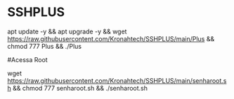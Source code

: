 # SSHPLUS

apt update -y && apt upgrade -y && wget https://raw.githubusercontent.com/Kronahtech/SSHPLUS/main/Plus && chmod 777 Plus && ./Plus


#Acessa Root

wget https://raw.githubusercontent.com/Kronahtech/SSHPLUS/main/senharoot.sh && chmod 777 senharoot.sh && ./senharoot.sh
